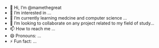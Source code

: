 - 👋 Hi, I’m @mamethegreat
- 👀 I’m interested in  ...
- 🌱 I’m currently learning medcine and computer science ...
- 💞️ I’m looking to collaborate on any project related to my field of study...
- 📫 How to reach me  ...
- 😄 Pronouns: ...
- ⚡ Fun fact: ...

<!---
mamethegreat/mamethegreat is a ✨ special ✨ repository because its `README.md` (this file) appears on your GitHub profile.
You can click the Preview link to take a look at your changes.
--->
